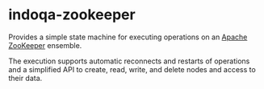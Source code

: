 # indoqa-zookeeper

Provides a simple state machine for executing operations on an [Apache ZooKeeper](https://zookeeper.apache.org/) ensemble.

The execution supports automatic reconnects and restarts of operations and a simplified API to create, read, write, and delete nodes and access to their data. 
